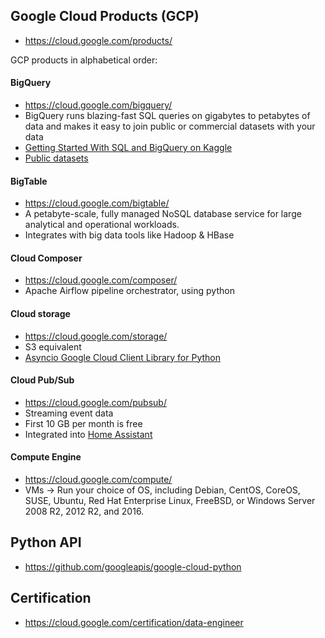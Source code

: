 ## Google Cloud Products (GCP)
* https://cloud.google.com/products/

GCP products in alphabetical order:

#### BigQuery
* https://cloud.google.com/bigquery/
* BigQuery runs blazing-fast SQL queries on gigabytes to petabytes of data and makes it easy to join public or commercial datasets with your data
* [Getting Started With SQL and BigQuery on Kaggle](https://www.kaggle.com/dansbecker/getting-started-with-sql-and-bigquery)
* [Public datasets](https://www.reddit.com/r/bigquery/wiki/datasets)

#### BigTable
* https://cloud.google.com/bigtable/
* A petabyte-scale, fully managed NoSQL database service for large analytical and operational workloads.
* Integrates with big data tools like Hadoop & HBase

#### Cloud Composer
* https://cloud.google.com/composer/
* Apache Airflow pipeline orchestrator, using python

#### Cloud storage
* https://cloud.google.com/storage/
* S3 equivalent
* [Asyncio Google Cloud Client Library for Python](https://github.com/talkiq/gcloud-aio)

#### Cloud Pub/Sub
* https://cloud.google.com/pubsub/
* Streaming event data
* First 10 GB per month is free
* Integrated into [Home Assistant](https://www.home-assistant.io/components/google_pubsub/)

#### Compute Engine
* https://cloud.google.com/compute/
* VMs -> Run your choice of OS, including Debian, CentOS, CoreOS, SUSE, Ubuntu, Red Hat Enterprise Linux, FreeBSD, or Windows Server 2008 R2, 2012 R2, and 2016. 

## Python API
* https://github.com/googleapis/google-cloud-python

## Certification
* https://cloud.google.com/certification/data-engineer